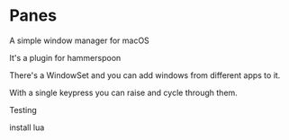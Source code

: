 # Panes

A simple window manager for macOS

It's a plugin for hammerspoon

There's a WindowSet and you can add windows from different apps to it.

With a single keypress you can raise and cycle through them.




Testing

install lua

